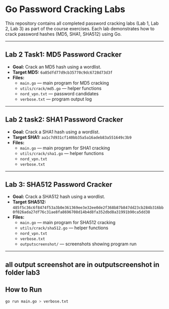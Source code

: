 # Go Password Cracking Labs

This repository contains all completed password cracking labs (Lab 1, Lab 2, Lab 3) as part of the course exercises. Each lab demonstrates how to crack password hashes (MD5, SHA1, SHA512) using Go.

---

## Lab 2 Task1: MD5 Password Cracker
- **Goal:** Crack an MD5 hash using a wordlist.
- **Target MD5:** `6a85dfd77d9cb35770c9dc6728d73d3f`
- **Files:**
  - `main.go` — main program for MD5 cracking
  - `utils/crack/md5.go` — helper functions
  - `nord_vpn.txt` — password candidates
  - `verbose.txt` — program output log


---

## Lab 2 task2: SHA1 Password Cracker
- **Goal:** Crack a SHA1 hash using a wordlist.
- **Target SHA1:** `aa1c7d931cf140bb35a5a16adeb83a551649c3b9`
- **Files:**
  - `main.go` — main program for SHA1 cracking
  - `utils/crack/sha1.go` — helper functions
  - `nord_vpn.txt`
  - `verbose.txt`
 

---

## Lab 3: SHA512 Password Cracker
- **Goal:** Crack a SHA512 hash using a wordlist.
- **Target SHA512:**  
`485f5c36c6f8474f53a3b0e361369ee3e32ee0de2f368b87b847dd23cb284b316bb0f026ada27df76c31ae8fa8696708d14b4d8fa352dbd8a31991b90ca5dd38`
- **Files:**
  - `main.go` — main program for SHA512 cracking
  - `utils/crack/sha512.go` — helper functions
  - `nord_vpn.txt`
  - `verbose.txt`
  - `outputscreenshot/` — screenshots showing program run

---

## all output screenshot are in outputscreenshot in folder lab3
## How to Run
```bash
go run main.go > verbose.txt
